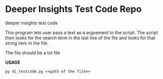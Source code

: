 # Deeper Insights Test Code Repo
deeper insights test code

This program lets user pass a text as a arguement to the script.
The script then looks for the search term in the last line of the file and looks for that string item in the file.


The file should be a txt file

**USAGE**

    py di_testcode.py <<path of the file>>
